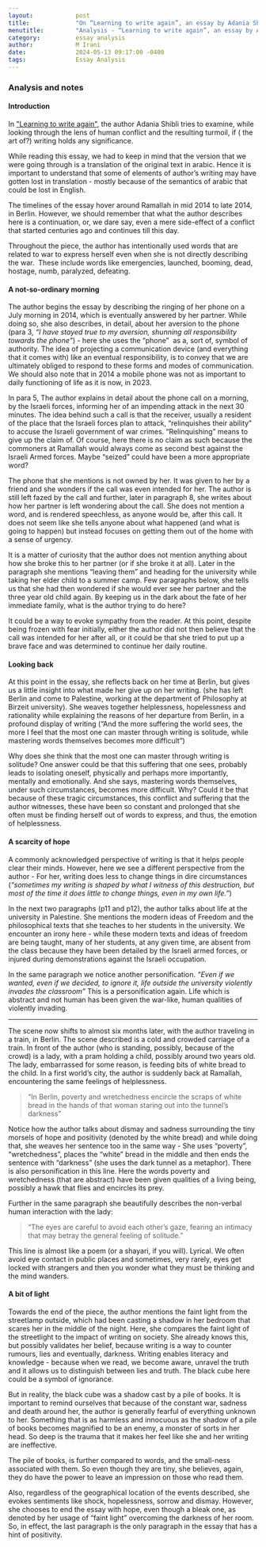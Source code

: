 ```yaml
---
layout:            post
title:             "On “Learning to write again”, an essay by Adania Shibli - Translated by Wiam El-Tamami"
menutitle:         "Analysis - “Learning to write again”, an essay by Adania Shibli"
category:          essay analysis
author:            M Irani
date:              2024-05-13 09:17:00 -0400
tags:              Essay Analysis
---
```


### Analysis and notes

#### Introduction ####
In ["Learning to write again"](https://europeanreviewofbooks.com/on-learning-to-write-again/en), the author Adania Shibli tries to examine, while looking through the lens of human conflict and the resulting turmoil, if ( the art of?) writing holds any significance.

While reading this essay, we had to keep in mind that the version that we were going through is a translation of the original text in arabic. Hence it is important to understand that some of elements of author’s writing may have gotten lost in translation - mostly because of the semantics of arabic that could be lost in English.

The timelines of the essay hover around Ramallah in mid 2014 to late 2014, in Berlin. However, we should remember that what the author describes here is a continuation, or, we dare say, even a mere side-effect of a conflict that started centuries ago and continues till this day.

Throughout the piece, the author has intentionally used words that are related to war to express herself even when she is not directly describing the war.  These include words like emergencies, launched, booming, dead, hostage, numb, paralyzed, defeating.

#### A not-so-ordinary morning ###
The author begins the essay by describing the ringing of her phone on a July morning in 2014, which is eventually answered by her partner. While doing so, she also describes, in detail, about her aversion to the phone (para 3, *“I have stayed true to my aversion, shunning all responsibility towards the phone”*) - here she uses the “phone”  as a, sort of, symbol of authority. The idea of projecting a communication device (and everything that it comes with) like an eventual responsibility, is to convey that we are ultimately obliged to respond to these forms and modes of communication. We should also note that in 2014 a mobile phone was not as important to daily functioning of life as it is now, in 2023.

In para 5, The author explains in detail about the phone call on a morning, by the Israeli forces, informing her of an impending attack in the next 30 minutes. The idea behind such a call is that the receiver, usually a resident of the place that the Israeli forces plan to attack, “relinquishes their ability” to accuse the Israeli government of war crimes. “Relinquishing” means to give up the claim of. Of course, here there is no claim as such because the commoners at Ramallah would always come as second best against the Israeli Armed forces. Maybe “seized” could have been a more appropriate word?

The phone that she mentions is not owned by her. It was given to her by a friend and she wonders if the call was even intended for her. The author is still left fazed by the call and further, later in paragraph 8, she writes about how her partner is left wondering about the call. She does not mention a word, and is rendered speechless, as anyone would be, after this call. It does not seem like she tells anyone about what happened (and what is going to happen) but instead focuses on getting them out of the home with a sense of urgency.

It is a matter of curiosity that the author does not mention anything about how she broke this to her partner (or if she broke it at all). Later in the paragraph she mentions “leaving them” and heading for the university while taking her elder child to a summer camp. Few paragraphs below, she tells us that she had then wondered if she would ever see her partner and the three year old child again. By keeping us in the dark about the fate of her immediate family, what is the author trying to do here?

It could be a way to evoke sympathy from the reader. At this point, despite being frozen with fear initially, either the author did not then believe that the call was intended for her after all, or it could be that she tried to put up a brave face and was determined to continue her daily routine.

#### Looking back ####

At this point in the essay, she reflects back on her time at Berlin, but gives us a little insight into what made her give up on her writing. (she has left Berlin and come to Palestine, working at the department of Philosophy at Birzeit university). She weaves together helplessness, hopelessness and rationality while explaining the reasons of her departure from Berlin, in a profound display of writing (“And the more suffering the world sees, the more I feel that the most one can master through writing is solitude, while mastering words themselves becomes more difficult”)

Why does she think that the most one can master through writing is solitude? One answer could be that this suffering that one sees, probably leads to isolating oneself, physically and perhaps more importantly, mentally and emotionally. And she says, mastering words themselves, under such circumstances, becomes more difficult. Why? Could it be that because of these tragic circumstances, this conflict and suffering that the author witnesses, these have been so constant and prolonged that she often must be finding herself out of words to express, and thus, the emotion of helplessness.

#### A scarcity of hope ####
A commonly acknowledged perspective of writing is that it helps people clear their minds. However, here we see a different perspective from the author - For her, writing does less to change things in dire circumstances (*“sometimes my writing is shaped by what I witness of this destruction, but most of the time it does little to change things, even in my own life.”*)

In the next two paragraphs (p11 and p12), the author talks about life at the university in Palestine. She mentions the modern ideas of Freedom and the philosophical texts that she teaches to her students in the university. We encounter an irony here - while these modern texts and ideas of freedom are being taught, many of her students, at any given time, are absent from the class because they have been detailed by the Israeli armed forces, or injured during demonstrations against the Israeli occupation.

In the same paragraph we notice another personification. *“Even if we wanted, even if we decided, to ignore it, life outside the university violently invades the classroom”* This is a personification again. Life which is abstract and not human has been given the war-like, human qualities of violently invading.

---
The scene now shifts to almost six months later, with the author traveling in a train, in Berlin. The scene described is a cold and crowded carriage of a train. In front of the author (who is standing, possibly, because of the crowd) is a lady, with a pram holding a child, possibly around two years old. The lady, embarrassed for some reason, is feeding bits of white bread to the child. In a first world’s city, the author is suddenly back at Ramallah, encountering the same feelings of helplessness.

>“In Berlin, poverty and wretchedness encircle the scraps of white bread in the hands of that woman staring out into the tunnel’s darkness”

Notice how the author talks about dismay and sadness surrounding the tiny morsels of hope and positivity (denoted by the white bread) and while doing that, she weaves her sentence too in the same way - She uses “poverty”, “wretchedness”, places the “white” bread in the middle and then ends the sentence with “darkness” (she uses the dark tunnel as a metaphor). There is also personification in this line. Here the words poverty and wretchedness (that are abstract) have been given qualities of a living being, possibly a hawk that flies and encircles its prey.

Further in the same paragraph she beautifully describes the non-verbal human interaction with the lady:

>“The eyes are careful to avoid each other’s gaze, fearing an intimacy that may betray the general feeling of solitude.” 

This line is almost like a poem (or a shayari, if you will). Lyrical. We often avoid eye contact in public places and sometimes, very rarely, eyes get locked with strangers and then you wonder what they must be thinking and the mind wanders.

#### A bit of light ####

Towards the end of the piece, the author mentions the faint light from the streetlamp outside, which had been casting a shadow in her bedroom that scares her in the middle of the night. Here, she compares the faint light of the streetlight to the impact of writing on society. She already knows this, but possibly validates her belief, because writing is a way to counter rumours, lies and eventually, darkness. Writing enables literacy and knowledge - because when we read, we become aware, unravel the truth and it allows us to distinguish between lies and truth. The black cube here could be a symbol of ignorance.

But in reality, the black cube was a shadow cast by a pile of books. It is important to remind ourselves that because of the constant war, sadness and death around her, the author is generally fearful of everything unknown to her. Something that is as harmless and innocuous as the shadow of a pile of books becomes magnified to be an enemy, a monster of sorts in her head. So deep is the trauma that it makes her feel like she and her writing are ineffective.

The pile of books, is further compared to words, and the small-ness associated with them. So even though they are tiny, she believes, again, they do have the power to leave an impression on those who read them.

Also, regardless of the geographical location of the events described, she evokes sentiments like shock, hopelessness, sorrow and dismay. However, she chooses to end the essay with hope, even though a bleak one, as denoted by her usage of “faint light” overcoming the darkness of her room. So, in effect, the last paragraph is the only paragraph in the essay that has a hint of positivity.
